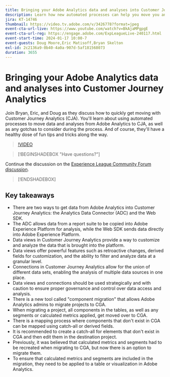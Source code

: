 ```yaml
---
title: Bringing your Adobe Analytics data and analyses into Customer Journey Analytics
description: Learn how new automated processes can help you move you analytics and data from Adobe Analytics to Adobe Customer Journey Analytics.
jira: KT-14746
thumbnail: https://video.tv.adobe.com/v/3426778?format=jpeg
event-cta-url-live: https://www.youtube.com/watch?v=BkAjaMPgpgE
event-cta-url-reg: https://engage.adobe.com/ExpLeagueLive-240117.html
event-start-time: 2024-01-17 10:00-7
event-guests: Doug Moore,Eric Matisoff,Bryan Skelton
exl-id: 2c2136a9-0b40-4a0a-907d-5af181568073
duration: 3655
---
```

# Bringing your Adobe Analytics data and analyses into Customer Journey Analytics

Join Bryan, Eric, and Doug as they discuss how to quickly get moving with Customer Journey Analytics (CJA). You'll learn about using automated processes to move data and analyses from Adobe Analytics to CJA, as well as any gotchas to consider during the process. And of course, they'll have a healthy dose of fun tips and tricks along the way.

>[!VIDEO](https://video.tv.adobe.com/v/3426778/?quality=12&learn=on)

>[!BEGINSHADEBOX "Have questions?"]

Continue the discussion on the [Experience League Community Forum discussion](https://experienceleaguecommunities.adobe.com/t5/adobe-analytics-discussions/experience-league-live-post-session-discussion-bringing-your/m-p/646093#M3582).

>[!ENDSHADEBOX]

## Key takeaways

* There are two ways to get data from Adobe Analytics into Customer Journey Analytics: the Analytics Data Connector (ADC) and the Web SDK.
* The ADC allows data from a report suite to be copied into Adobe Experience Platform for analysis, while the Web SDK sends data directly into Adobe Experience Platform.
* Data views in Customer Journey Analytics provide a way to customize and analyze the data that is brought into the platform.
* Data views offer powerful features such as retroactive changes, derived fields for customization, and the ability to filter and analyze data at a granular level.
* Connections in Customer Journey Analytics allow for the union of different data sets, enabling the analysis of multiple data sources in one place.
* Data views and connections should be used strategically and with caution to ensure proper governance and control over data access and analysis.
* There is a new tool called "component migration" that allows Adobe Analytics admins to migrate projects to CGA.
* When migrating a project, all components in the tables, as well as any segments or calculated metrics applied, get moved over to CGA.
* There is a mapping process where components that don't exist in CGA can be mapped using catch-all or derived fields.
* It is recommended to create a catch-all for elements that don't exist in CGA and then edit them in the destination project.
* Previously, it was believed that calculated metrics and segments had to be recreated when migrating to CGA, but now there is an option to migrate them.
* To ensure that calculated metrics and segments are included in the migration, they need to be applied to a table or visualization in Adobe Analytics.
